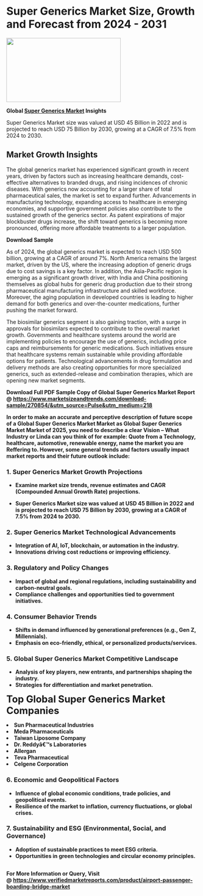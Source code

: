 <H1>Super Generics Market Size, Growth and Forecast from 2024 - 2031</H1><img class="aligncenter size-medium wp-image-584254" src="https://thirdeyenews.in/wp-content/uploads/2024/09/Global-Market-Research-300x168.jpeg" alt="" width="300" height="168" /><p><strong>Global&nbsp;<a href="https://www.marketsizeandtrends.com/download-sample/270854/&amp;utm_source=Pulse&amp;utm_medium=218">Super Generics Market</a> Insights</strong></p><p>Super Generics Market size was valued at USD 45 Billion in 2022 and is projected to reach USD 75 Billion by 2030, growing at a CAGR of 7.5% from 2024 to 2030.</p><p><h2>Market Growth Insights</h2> <p>The global generics market has experienced significant growth in recent years, driven by factors such as increasing healthcare demands, cost-effective alternatives to branded drugs, and rising incidences of chronic diseases. With generics now accounting for a larger share of total pharmaceutical sales, the market is set to expand further. Advancements in manufacturing technology, expanding access to healthcare in emerging economies, and supportive government policies also contribute to the sustained growth of the generics sector. As patent expirations of major blockbuster drugs increase, the shift toward generics is becoming more pronounced, offering more affordable treatments to a larger population.</p> <p><strong>Download Sample</strong></p> <p>As of 2024, the global generics market is expected to reach USD 500 billion, growing at a CAGR of around 7%. North America remains the largest market, driven by the US, where the increasing adoption of generic drugs due to cost savings is a key factor. In addition, the Asia-Pacific region is emerging as a significant growth driver, with India and China positioning themselves as global hubs for generic drug production due to their strong pharmaceutical manufacturing infrastructure and skilled workforce. Moreover, the aging population in developed countries is leading to higher demand for both generics and over-the-counter medications, further pushing the market forward.</p> <p>The biosimilar generics segment is also gaining traction, with a surge in approvals for biosimilars expected to contribute to the overall market growth. Governments and healthcare systems around the world are implementing policies to encourage the use of generics, including price caps and reimbursements for generic medications. Such initiatives ensure that healthcare systems remain sustainable while providing affordable options for patients. Technological advancements in drug formulation and delivery methods are also creating opportunities for more specialized generics, such as extended-release and combination therapies, which are opening new market segments.</p> <p><strong></p><p><span class=""><strong>Download Full PDF Sample Copy of Global Super Generics Market Report</strong> @ <a href="https://www.marketsizeandtrends.com/download-sample/270854/&amp;utm_source=Pulse&amp;utm_medium=218" target="_blank">https://www.marketsizeandtrends.com/download-sample/270854/&amp;utm_source=Pulse&amp;utm_medium=218</a></span></p><p>In order to make an accurate and perceptive description of future scope of a Global&nbsp;Super Generics Market Market as Global&nbsp;Super Generics Market Market of 2025, you need to describe a clear Vision &ndash; What Industry or Linda can you think of for example: Quote from a Technology, healthcare, automotive, renewable energy, name the market you are Reffering to. However, some general trends and factors usually impact market reports and their future outlook include:</p><h3>1.&nbsp;<strong>Super Generics Market Growth Projections</strong></h3><ul><li>Examine market size trends, revenue estimates and CAGR (Compounded Annual Growth Rate) projections.</li><li><p>Super Generics Market size was valued at USD 45 Billion in 2022 and is projected to reach USD 75 Billion by 2030, growing at a CAGR of 7.5% from 2024 to 2030.</p></li></ul><h3>2.&nbsp;<strong>Super Generics Market Technological Advancements</strong></h3><ul><li>Integration of AI, IoT, blockchain, or automation in the industry.</li><li>Innovations driving cost reductions or improving efficiency.</li></ul><h3>3.&nbsp;<strong>Regulatory and Policy Changes</strong></h3><ul><li>Impact of global and regional regulations, including sustainability and carbon-neutral goals.</li><li>Compliance challenges and opportunities tied to government initiatives.</li></ul><h3>4.&nbsp;<strong>Consumer Behavior Trends</strong></h3><ul><li>Shifts in demand influenced by generational preferences (e.g., Gen Z, Millennials).</li><li>Emphasis on eco-friendly, ethical, or personalized products/services.</li></ul><h3>5.&nbsp;<strong>Global Super Generics Market Competitive Landscape</strong></h3><ul><li>Analysis of key players, new entrants, and partnerships shaping the industry.</li><li>Strategies for differentiation and market penetration.</li></ul><p data-pm-slice="1 1 []"><span style="color: inherit; font-family: inherit; font-size: 25px;">Top Global Super Generics Market Companies</span></p><div class="" data-test-id=""><p><li>Sun Pharmaceutical Industries</li><li> Meda Pharmaceuticals</li><li> Taiwan Liposome Company</li><li> Dr. Reddyâ€™s Laboratories</li><li> Allergan</li><li> Teva Pharmaceutical</li><li> Celgene Corporation</li></p></div><h3>6.&nbsp;<strong>Economic and Geopolitical Factors</strong></h3><ul><li>Influence of global economic conditions, trade policies, and geopolitical events.</li><li>Resilience of the market to inflation, currency fluctuations, or global crises.</li></ul><h3>7.&nbsp;<strong>Sustainability and ESG (Environmental, Social, and Governance)</strong></h3><ul><li>Adoption of sustainable practices to meet ESG criteria.</li><li>Opportunities in green technologies and circular economy principles.</li></ul><h2><strong style="font-size: 14px;">For More Information or Query, Visit @&nbsp;</strong><a style="background-color: #ffffff; font-size: 14px;" href="https://www.marketsizeandtrends.com/report/super-generics-market/" target="_blank">https://www.verifiedmarketreports.com/product/airport-passenger-boarding-bridge-market</a></h2>
